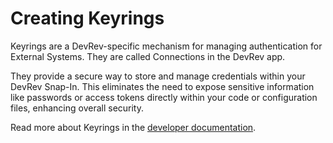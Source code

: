 # Creating Keyrings

Keyrings are a DevRev-specific mechanism for managing authentication for External Systems.
They are called Connections in the DevRev app.

They provide a secure way to store and manage credentials within your DevRev Snap-In.
This eliminates the need to expose sensitive information like passwords
or access tokens directly within your code or configuration files, enhancing overall security.

Read more about Keyrings in the
[developer documentation](https://developer.devrev.ai/snapin-development/references/keyrings).
